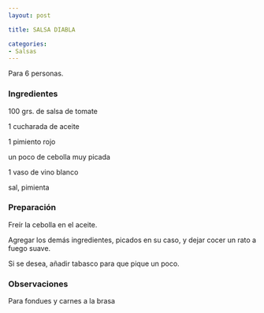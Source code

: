 ```yaml
---
layout: post

title: SALSA DIABLA

categories:
- Salsas
---
```

Para 6 personas.

<h3>Ingredientes</h3>
100 grs. de salsa de tomate

1 cucharada de aceite

1 pimiento rojo

un poco de cebolla muy picada

1 vaso de vino blanco

sal, pimienta

<h3>Preparación</h3>
Freír la cebolla en el aceite.

Agregar los demás ingredientes, picados en su caso, y dejar cocer un rato a fuego suave.

Si se desea, añadir tabasco para que pique un poco.

<h3>Observaciones</h3>
Para fondues y carnes a la brasa

